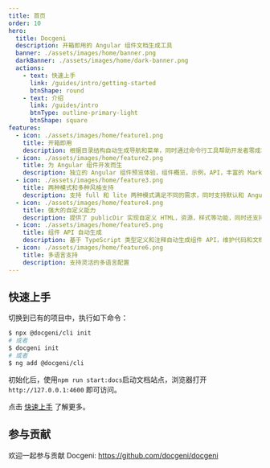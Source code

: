 ```yaml
---
title: 首页
order: 10
hero:
  title: Docgeni
  description: 开箱即用的 Angular 组件文档生成工具
  banner: ./assets/images/home/banner.png
  darkBanner: ./assets/images/home/dark-banner.png
  actions:
    - text: 快速上手
      link: /guides/intro/getting-started
      btnShape: round
    - text: 介绍
      link: /guides/intro
      btnType: outline-primary-light
      btnShape: square
features:
  - icon: ./assets/images/home/feature1.png
    title: 开箱即用
    description: 根据目录结构自动生成导航和菜单，同时通过命令行工具帮助开发者零成本上手，让你快速开始文档编写和组件开发
  - icon: ./assets/images/home/feature2.png
    title: 为 Angular 组件开发而生
    description: 独立的 Angular 组件预览体验，组件概览，示例，API，丰富的 Markdown 扩展，使文档编写起来更简单，支持同时存在多个类库 
  - icon: ./assets/images/home/feature3.png
    title: 两种模式和多种风格支持
    description: 支持 full 和 lite 两种模式满足不同的需求，同时支持默认和 Angular 风格，让用户选择适合自己的主题
  - icon: ./assets/images/home/feature4.png
    title: 强大的自定义能力
    description: 提供了 publicDir 实现自定义 HTML，资源，样式等功能，同时还支持定义根模块元数据以及完全自定义的站点
  - icon: ./assets/images/home/feature5.png
    title: 组件 API 自动生成
    description: 基于 TypeScript 类型定义和注释自动生成组件 API，维护代码和文档始终如一
  - icon: ./assets/images/home/feature6.png
    title: 多语言支持
    description: 支持灵活的多语言配置
---
```


 ## 快速上手

切换到已有的项目中，执行如下命令：

```bash
$ npx @docgeni/cli init
# 或者 
$ docgeni init 
# 或者
$ ng add @docgeni/cli
```
初始化后，使用`npm run start:docs`启动文档站点，浏览器打开`http://127.0.0.1:4600` 即可访问。

点击 [快速上手](https://docgeni.org/guides/intro/getting-started) 了解更多。
## 参与贡献
欢迎一起参与贡献 Docgeni: https://github.com/docgeni/docgeni

